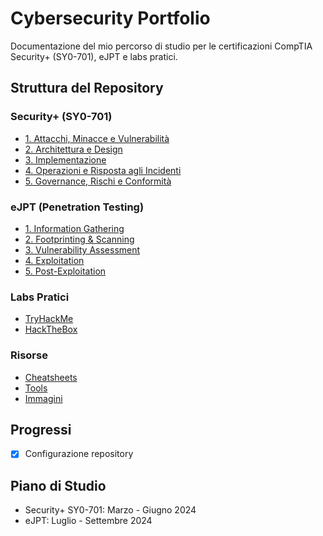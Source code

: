 # Cybersecurity Portfolio

Documentazione del mio percorso di studio per le certificazioni CompTIA Security+ (SY0-701), eJPT e labs pratici.

## Struttura del Repository

### Security+ (SY0-701)
- [1. Attacchi, Minacce e Vulnerabilità](./Security-Plus/1-Attacks-Threats-Vulnerabilities/)
- [2. Architettura e Design](./Security-Plus/2-Architecture-Design/)
- [3. Implementazione](./Security-Plus/3-Implementation/)
- [4. Operazioni e Risposta agli Incidenti](./Security-Plus/4-Operations-Incident-Response/)
- [5. Governance, Rischi e Conformità](./Security-Plus/5-Governance-Risk-Compliance/)

### eJPT (Penetration Testing)
- [1. Information Gathering](./eJPT/1-Information-Gathering/)
- [2. Footprinting & Scanning](./eJPT/2-Footprinting-Scanning/)
- [3. Vulnerability Assessment](./eJPT/3-Vulnerability-Assessment/)
- [4. Exploitation](./eJPT/4-Exploitation/)
- [5. Post-Exploitation](./eJPT/5-Post-Exploitation/)

### Labs Pratici
- [TryHackMe](./Labs/TryHackMe/)
- [HackTheBox](./Labs/HackTheBox/)

### Risorse
- [Cheatsheets](./Resources/Cheatsheets/)
- [Tools](./Resources/Tools/)
- [Immagini](./Resources/Images/)

## Progressi
- [x] Configurazione repository


## Piano di Studio
- Security+ SY0-701: Marzo - Giugno 2024
- eJPT: Luglio - Settembre 2024